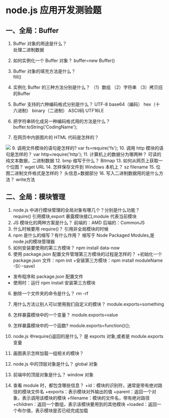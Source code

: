 # node.js 应用开发测验题

## 一、全局：Buffer

1. Buffer 对象的用途是什么？  
处理二进制数据
2. 如何实例化一个 Buffer 对象？
buffer=new Buffer()

3. Buffer 对象的填充方法是什么？  
fill()
5. 实例化 Buffer 的三种方法分别是什么？
（1）数组
（2）字符串
（3）拷贝旧的Buffer
6. Buffer 支持的六种编码格式分别是什么？
UTF-8 base64（编码） hex（十六进制） binary（二进制） ASCII码 UTF16LE
7. 把字符串转化成另一种编码格式用的方法是什么？
buffer.toString('CodingName');
8. 在网页中内嵌图片的 HTML 代码是怎样的？
<img src="data:[MIME-TYPE][;charset=<encoding>[;base64]<data>]" >
9. 调用文件模块的语句是怎样的?
var fs=require('fs');
10. 调用 http 模块的语句是怎样的？
var http=require('http');
11. 计算机上的数据分为哪两种？
可读的纯文本数据，二进制数据
12. bmp 缩写于什么？
Bitmap
13. 如何从网页上获取一个位图？
wget URL
14. 怎样保存文件到 Windows 本机上？
sz filename
15. 位图二进制文件格式是怎样的？ 
头信息+数据部分
16. 写入二进制数据用的是什么方法？
write方法

## 二、全局：模块管理

1. node.js 中进行模块管理的全局对象有哪几个？分别是什么功能？  
require() 引用模块,export 暴露模块接口,module 代表当前模块
2. JS 模块化的两种方案是什么？
前端的：AMD
后端的：CommonJS
3. 什么时候要用 require()？ 
引用非全局模块的时候
3. npm 是什么的缩写？有什么作用？
缩写于 Node Packaged Modules,是node.js的模块管理器
4. 如何安装要使用的第三方模块？
npm install data-now
5. 使用 package.json 配置文件管理第三方模块的过程是怎样的？
  +初始化一个 package.json 文件：npm init
  +安装第三方模块：npm install moduleName -S(--save)
  + 发布程序和 package.json 配置文件
  + 使用时：运行 npm install 安装第三方模块
6. 删除一个文件夹的命令是什么？
rm -rf
7. 用什么方法让别人可以使用我们自定义的模块？
module.exports=something
8. 怎样暴露模块中的一个变量？
module.exports=value
9. 怎样暴露模块中的一个函数?
module.exports=function(){};
11. node.js 中require()返回的是什么？
是 exports 对象,或者是 module.exports 变量
12. 画图表示怎样加载一组相关的模块？

13. node.js 中的顶层对象是什么？
global 对象
14. 前端中的顶层对象是什么？
window 对象
15. 查看 module 时，都包含哪些信息？ 
+id：模块的识别符，通常是带有绝对路径的模块文件名
+exports：表示模块对外输出的值
+parent：返回一个对象，表示调用该模块的模块
+filename：模块的文件名，带有绝对路径
+children：返回一个数组，表示该模块要用到的其他模块
+loaded：返回一个布尔值，表示模块是否已经完成加载
